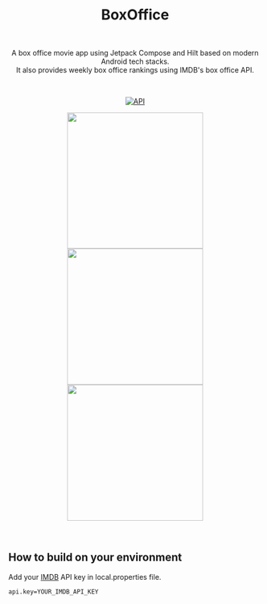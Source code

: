 <h1 align="center">BoxOffice</h1></br>

<p align="center">  
A box office movie app using Jetpack Compose and Hilt based on modern Android tech stacks. <br> 
It also provides weekly box office rankings using IMDB's box office API.
</p>

<br/>

<p align="center">
  <a href="https://android-arsenal.com/api?level=23">
    <img alt="API" src="https://img.shields.io/badge/API-23%2B-brightgreen.svg?style=flat"/>
  </a>
</p>

<p align="center">
  <img src="preview/img0.gif" width="270"/>
  <img src="preview/img1.gif" width="270"/>
  <img src="preview/img2.gif" width="270"/>
</p>

<br/>

## How to build on your environment

Add your [IMDB](https://imdb-api.com/) API key in local.properties file.

```properties
api.key=YOUR_IMDB_API_KEY
```

